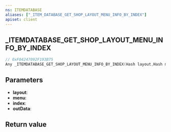 ```yaml
---
ns: ITEMDATABASE
aliases: ["_ITEM_DATABASE_GET_SHOP_LAYOUT_MENU_INFO_BY_INDEX"]
apiset: client
---
```

## _ITEMDATABASE_GET_SHOP_LAYOUT_MENU_INFO_BY_INDEX

```c
// 0xF04247092F193B75
Any _ITEMDATABASE_GET_SHOP_LAYOUT_MENU_INFO_BY_INDEX(Hash layout,Hash menu,int index,Any* outData);
```


## Parameters
* **layout**:
* **menu**:
* **index**:
* **outData**:

## Return value

